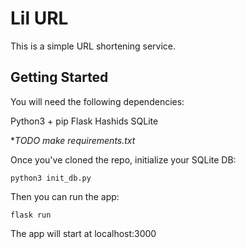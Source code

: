 # Lil URL

This is a simple URL shortening service. 

## Getting Started

You will need the following dependencies:

Python3 + pip
Flask
Hashids
SQLite

**TODO make requirements.txt*

Once you've cloned the repo, initialize your SQLite DB:

```
python3 init_db.py
```

Then you can run the app:

```
flask run
```

The app will start at localhost:3000